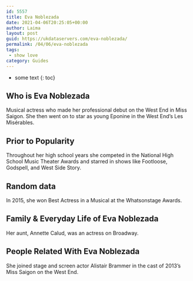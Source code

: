 ```yaml
---
id: 5557
title: Eva Noblezada
date: 2021-04-06T20:25:05+00:00
author: Laima
layout: post
guid: https://ukdataservers.com/eva-noblezada/
permalink: /04/06/eva-noblezada
tags:
 - show love
category: Guides
---
```


* some text
{: toc}


## Who is Eva Noblezada
                  
                  
                  
Musical actress who made her professional debut on the West End in Miss Saigon. She then went on to star as young Eponine in the West End&#8217;s Les Misérables.
                  
              
            
              
            
                
                
                
## Prior to Popularity
                  
                  
                  
Throughout her high school years she competed in the National High School Music Theater Awards and starred in shows like Footloose, Godspell, and West Side Story.
                  
              
            
              
            
                
                
                
## Random data
                  
                  
                  
In 2015, she won Best Actress in a Musical at the Whatsonstage Awards.
                  
              
            
              
            
                
                
                
## Family & Everyday Life of Eva Noblezada
                  
                  
                  
Her aunt, Annette Calud, was an actress on Broadway.
                  
              
            
              
            
                
                
                
## People Related With Eva Noblezada
                  
                  
                  
She joined stage and screen actor Alistair Brammer in the cast of 2013&#8217;s Miss Saigon on the West End.
                  
              
            
              
            
                
              
            
              
              
            
            
              
            
          
          
          